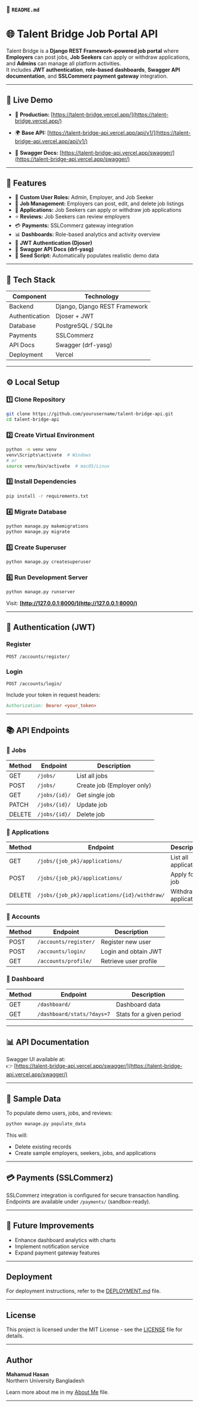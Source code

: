 ### 📄 `README.md`

# 🌐 Talent Bridge Job Portal API

Talent Bridge is a **Django REST Framework–powered job portal** where **Employers** can post jobs, **Job Seekers** can apply or withdraw applications, and **Admins** can manage all platform activities.  
It includes **JWT authentication**, **role-based dashboards**, **Swagger API documentation**, and **SSLCommerz payment gateway** integration.

---

## 🚀 Live Demo

- 🔗 **Production:** [https://talent-bridge.vercel.app/](https://talent-bridge.vercel.app/)

- 🌍 **Base API:** [https://talent-bridge-api.vercel.app/api/v1/](https://talent-bridge-api.vercel.app/api/v1/)
- 📘 **Swagger Docs:** [https://talent-bridge-api.vercel.app/swagger/](https://talent-bridge-api.vercel.app/swagger/)

---

## 🧠 Features

- 👤 **Custom User Roles:** Admin, Employer, and Job Seeker
- 💼 **Job Management:** Employers can post, edit, and delete job listings
- 📄 **Applications:** Job Seekers can apply or withdraw job applications
- ⭐ **Reviews:** Job Seekers can review employers
- 💳 **Payments:** SSLCommerz gateway integration
- 📊 **Dashboards:** Role-based analytics and activity overview
- 🔐 **JWT Authentication (Djoser)**
- 🧾 **Swagger API Docs (drf-yasg)**
- 🧹 **Seed Script:** Automatically populates realistic demo data

---

## 🧰 Tech Stack

| Component      | Technology                    |
| -------------- | ----------------------------- |
| Backend        | Django, Django REST Framework |
| Authentication | Djoser + JWT                  |
| Database       | PostgreSQL / SQLite           |
| Payments       | SSLCommerz                    |
| API Docs       | Swagger (drf-yasg)            |
| Deployment     | Vercel                        |

---

## ⚙️ Local Setup

### 1️⃣ Clone Repository

```bash
git clone https://github.com/yourusername/talent-bridge-api.git
cd talent-bridge-api
```

### 2️⃣ Create Virtual Environment

```bash
python -m venv venv
venv\Scripts\activate  # Windows
# or
source venv/bin/activate  # macOS/Linux
```

### 3️⃣ Install Dependencies

```bash
pip install -r requirements.txt
```

### 4️⃣ Migrate Database

```bash
python manage.py makemigrations
python manage.py migrate
```

### 5️⃣ Create Superuser

```bash
python manage.py createsuperuser
```

### 6️⃣ Run Development Server

```bash
python manage.py runserver
```

Visit: **[http://127.0.0.1:8000/](http://127.0.0.1:8000/)**

---

## 🔐 Authentication (JWT)

### Register

`POST /accounts/register/`

### Login

`POST /accounts/login/`

Include your token in request headers:

```makefile
Authorization: Bearer <your_token>
```

---

## 📚 API Endpoints

### 🔸 Jobs

| Method | Endpoint      | Description                |
| ------ | ------------- | -------------------------- |
| GET    | `/jobs/`      | List all jobs              |
| POST   | `/jobs/`      | Create job (Employer only) |
| GET    | `/jobs/{id}/` | Get single job             |
| PATCH  | `/jobs/{id}/` | Update job                 |
| DELETE | `/jobs/{id}/` | Delete job                 |

### 🔸 Applications

| Method | Endpoint                                     | Description           |
| ------ | -------------------------------------------- | --------------------- |
| GET    | `/jobs/{job_pk}/applications/`               | List all applications |
| POST   | `/jobs/{job_pk}/applications/`               | Apply for a job       |
| DELETE | `/jobs/{job_pk}/applications/{id}/withdraw/` | Withdraw application  |

### 🔸 Accounts

| Method | Endpoint              | Description           |
| ------ | --------------------- | --------------------- |
| POST   | `/accounts/register/` | Register new user     |
| POST   | `/accounts/login/`    | Login and obtain JWT  |
| GET    | `/accounts/profile/`  | Retrieve user profile |

### 🔸 Dashboard

| Method | Endpoint                   | Description              |
| ------ | -------------------------- | ------------------------ |
| GET    | `/dashboard/`              | Dashboard data           |
| GET    | `/dashboard/stats/?days=7` | Stats for a given period |

---

## 📊 API Documentation

Swagger UI available at:  
👉 [https://talent-bridge-api.vercel.app/swagger/](https://talent-bridge-api.vercel.app/swagger/)

---

## 💾 Sample Data

To populate demo users, jobs, and reviews:

```bash
python manage.py populate_data
```

This will:

- Delete existing records
- Create sample employers, seekers, jobs, and applications

---

## 💳 Payments (SSLCommerz)

SSLCommerz integration is configured for secure transaction handling.  
Endpoints are available under `/payments/` (sandbox-ready).

---

## 🧠 Future Improvements

- Enhance dashboard analytics with charts
- Implement notification service
- Expand payment gateway features

---

## Deployment

For deployment instructions, refer to the [DEPLOYMENT.md](DEPLOYMENT.md) file.

---

## License

This project is licensed under the MIT License - see the [LICENSE](LICENSE) file for details.

---

## Author

**Mahamud Hasan**  
Northern University Bangladesh

Learn more about me in my [About Me](About_Author.md) file.

---
